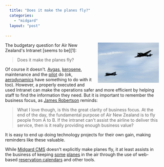 ```yaml
---
  title: "Does it make the planes fly?"
  categories: 
    - "midgard"
  layout: "post"

---
```

<img src="/files/DC3_and_Ju52_on_EFHF.jpg" border="0" height="132" width="200" alt="DC-3 and Ju-52" title="Airveteran DC-3 and Lufthansa Ju-52 on top of Helsinki-Malmi airport" style="margin-left: 10px;" align="right" />
The budgetary question for Air New Zealand's Intranet [seems to be][1]:

> Does it make the planes fly?

Of course it doesn't. [Avgas][2], [kerosene][3], maintenance and the [pilot][5] do (ok, [aerodynamics][10] have something to do with it too). However, a properly executed and used Intranet can make the operations safer and more efficient by helping staff to find the information they need. But it is important to remember the business focus, as [James Robertson][4] reminds:

> What I love though, is this the great clarity of business focus. At the end of the day, the fundamental purpose of Air New Zealand is to fly people from A to B. If the intranet can't assist the airline to deliver this service, then is it really providing enough business value?

It is easy to end up doing technology projects for their own gain, making reminders like these valuable.

While [Midgard CMS][6] doesn't explicitly make planes fly, it at least assists in the business of keeping [some][7] [planes][8] in the air through the use of web-based [reservation calendars][9] and other tools.

[1]: http://www.steptwo.com.au/columntwo/archives/001912.html
[2]: http://en.wikipedia.org/wiki/Avgas
[3]: http://en.wikipedia.org/wiki/Kerosene
[4]: http://www.steptwo.com.au/about/staff/jamesr/index.html
[5]: http://en.wikipedia.org/wiki/Aviator
[6]: http://www.midgard-project.org/
[7]: http://www.paradox.fi/aviation.html
[8]: http://www.mik.fi/lentaminen/koneet/
[9]: http://www.openpsa.org/
[10]: http://en.wikipedia.org/wiki/Aerodynamics